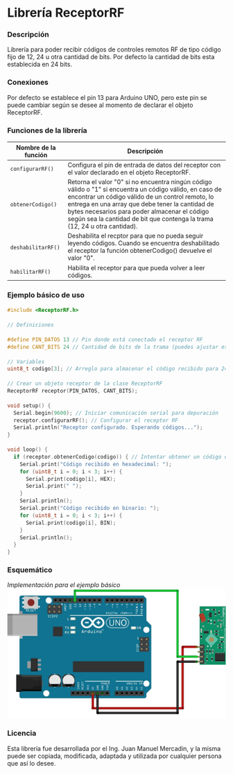 # Librería ReceptorRF

### Descripción

Librería para poder recibir códigos de controles remotos RF de tipo código fijo de 12, 24 u otra cantidad de bits. Por defecto la cantidad de bits esta establecida en 24 bits.

### Conexiones

Por defecto se establece el pin 13 para Arduino UNO, pero este pin se puede cambiar según se desee al momento de declarar el objeto ReceptorRF.

### Funciones de la librería

| Nombre de la función | Descripción                    |
| ------------- | ------------------------------ |
| `configurarRF()`      | Configura el pin de entrada de datos del receptor con el valor declarado en el objeto ReceptorRF.       |
| `obtenerCodigo()`   | Retorna el valor  "0"  si no encuentra ningún código válido o "1" si encuentra un código válido, en caso de encontrar un código válido de un control remoto, lo entrega en una array que debe tener la cantidad de bytes necesarios para poder almacenar el código según sea la cantidad de bit que contenga la trama (12, 24 u otra cantidad).    |
| `deshabilitarRF()` |  Deshabilita el recptor para que no pueda seguir leyendo códigos. Cuando se encuentra deshabilitado el receptor la función obtenerCodigo() devuelve el valor "0". |
| `habilitarRF()` | Habilita el receptor para que pueda volver a leer códigos. |

### Ejemplo básico de uso
```cpp
#include <ReceptorRF.h>

// Definiciones

#define PIN_DATOS 13 // Pin donde está conectado el receptor RF
#define CANT_BITS 24 // Cantidad de bits de la trama (puedes ajustar este valor según tu necesidad)

// Variables
uint8_t codigo[3]; // Arreglo para almacenar el código recibido para 24 bits son 3 bytes

// Crear un objeto receptor de la clase ReceptorRF
ReceptorRF receptor(PIN_DATOS, CANT_BITS);

void setup() {
  Serial.begin(9600); // Iniciar comunicación serial para depuración
  receptor.configurarRF(); // Configurar el receptor RF
  Serial.println("Receptor configurado. Esperando códigos...");
}

void loop() {
  if (receptor.obtenerCodigo(codigo)) { // Intentar obtener un código del receptor
    Serial.print("Código recibido en hexadecimal: ");
    for (uint8_t i = 0; i < 3; i++) {
      Serial.print(codigo[i], HEX);
      Serial.print(" ");
    }
    Serial.println();
    Serial.print("Código recibido en binario: ");
    for (uint8_t i = 0; i < 3; i++) {
      Serial.print(codigo[i], BIN);
    }
    Serial.println();
  }
}
```
### Esquemático
*Implementación para el ejemplo básico*
![](./Img/ArdUno_433Mhz.jpg)

### Licencia

Esta librería fue desarrollada por el Ing. Juan Manuel Mercadin, y la misma puede ser copiada, modificada, adaptada y utilizada por cualquier persona que así lo desee.
